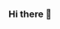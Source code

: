 ### Hi there 👋

<!--
**omarfrt/omarFrt** is a ✨ _special_ ✨ repository because its `README.md` (this file) appears on your GitHub profile.

Here are some ideas to get you started:

- 🔭 I’m currently working on making Gfree.co services faster and reliable
- 🌱 I’m currently learning ReactJs and Rust
- 👯 I’m looking to collaborate on cool NodeJs projects
- 🤔 I’m looking for help with ReactJs and Rust
- 📫 How to reach me: omarfertat96@gmail.com 
- ⚡ Fun fact: i can speak English, French, and arabic
-->
